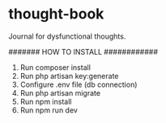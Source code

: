 # thought-book
Journal for dysfunctional thoughts.

####### HOW TO INSTALL ############

1. Run composer install
2. Run php artisan key:generate
3. Configure .env file (db connection)
4. Run php artisan migrate
4. Run npm install
5. Run npm run dev

